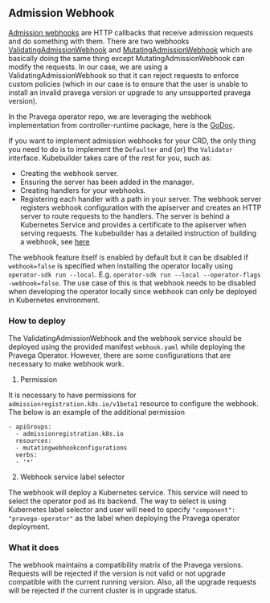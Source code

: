 ## Admission Webhook

[Admission webhooks](https://kubernetes.io/docs/reference/access-authn-authz/extensible-admission-controllers/) are HTTP callbacks that receive admission requests and do something with them.
There are  two webhooks [ValidatingAdmissionWebhook](https://kubernetes.io/docs/reference/access-authn-authz/admission-controllers/#validatingadmissionwebhook) and
[MutatingAdmissionWebhook](https://kubernetes.io/docs/reference/access-authn-authz/admission-controllers/#mutatingadmissionwebhook) which are basically doing the same thing except MutatingAdmissionWebhook can modify the requests. In our case, we are using a ValidatingAdmissionWebhook so that it can reject requests to enforce custom policies (which in our case is to ensure that the user is unable to install an invalid pravega version or upgrade to any unsupported pravega version).

In the Pravega operator repo, we are leveraging the webhook implementation from controller-runtime package, here is the [GoDoc](https://godoc.org/sigs.k8s.io/controller-runtime/pkg/webhook).

If you want to implement admission webhooks for your CRD, the only thing you need to do is to implement the `Defaulter` and (or) the `Validator` interface. Kubebuilder takes care of the rest for you, such as:
- Creating the webhook server.
- Ensuring the server has been added in the manager.
- Creating handlers for your webhooks.
- Registering each handler with a path in your server.
The webhook server registers webhook configuration with the apiserver and creates an HTTP server to route requests to the handlers.
The server is behind a Kubernetes Service and provides a certificate to the apiserver when serving requests.
The kubebuilder has a detailed instruction of building a webhook, see [here](https://book.kubebuilder.io/cronjob-tutorial/webhook-implementation.html)

The webhook feature itself is enabled by default but it can be disabled if `webhook=false` is specified when installing the
operator locally using `operator-sdk run --local`. E.g. `operator-sdk run --local --operator-flags -webhook=false`. The use case of this is that webhook needs to be disabled when developing the operator locally since webhook can only be deployed in Kubernetes environment.

### How to deploy
The ValidatingAdmissionWebhook and the webhook service should be deployed using the provided manifest `webhook.yaml` while deploying the Pravega Operator. However, there are some configurations that are necessary to make webhook work.

1. Permission

It is necessary to have permissions for `admissionregistration.k8s.io/v1beta1` resource to configure the webhook. The below is
an example of the additional permission
```
- apiGroups:
  - admissionregistration.k8s.io
  resources:
  - mutatingwebhookconfigurations
  verbs:
  - '*'
```

2. Webhook service label selector

The webhook will deploy a Kubernetes service. This service will need to select the operator pod as its backend.
The way to select is using Kubernetes label selector and user will need to specify `"component": "pravega-operator"` as the label
when deploying the Pravega operator deployment.

### What it does
The webhook maintains a compatibility matrix of the Pravega versions. Requests will be rejected if the version is not valid or not upgrade compatible with the current running version. Also, all the upgrade requests will be rejected if the current cluster is in upgrade status.  

